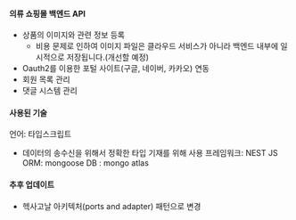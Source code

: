 #### 의류 쇼핑몰 백엔드 API
  - 상품의 이미지와 관련 정보 등록
    - 비용 문제로 인하여 이미지 파일은 클라우드 서비스가 아니라 백엔드 내부에 일시적으로 저장됩니다.(개선할 예정)
  - Oauth2를 이용한 포털 사이트(구글, 네이버, 카카오) 연동
  - 회원 목록 관리
  - 댓글 시스템 관리

#### 사용된 기술
언어: 타입스크립트
- 데이터의 송수신을 위해서 정확한 타입 기재를 위해 사용
프레임워크: NEST JS
ORM: mongoose
DB : mongo atlas

#### 추후 업데이트 
- 헥사고날 아키텍처(ports and adapter) 패턴으로 변경
